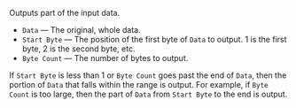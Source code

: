 Outputs part of the input data.

   - `Data` — The original, whole data.
   - `Start Byte` — The position of the first byte of `Data` to output. 1 is the first byte, 2 is the second byte, etc.
   - `Byte Count` — The number of bytes to output.

If `Start Byte` is less than 1 or `Byte Count` goes past the end of `Data`, then the portion of `Data` that falls within the range is output. For example, if `Byte Count` is too large, then the part of `Data` from `Start Byte` to the end is output.
